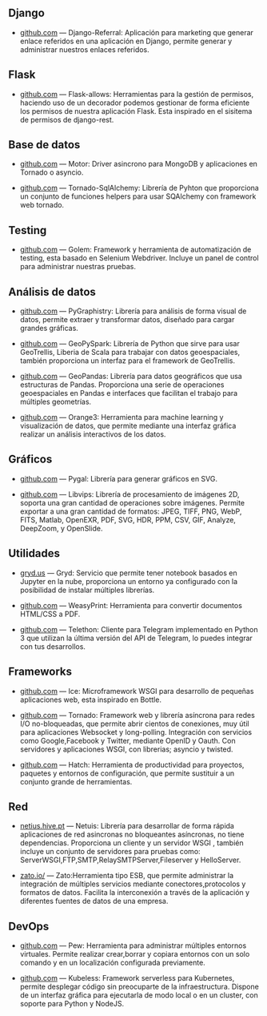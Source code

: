## Django

  * [github.com](https://github.com/byteweaver/django-referral) — Django-Referral: Aplicación para marketing que generar enlace referidos en una aplicación en Django, permite generar y administrar nuestros enlaces referidos.

## Flask

  * [github.com](https://github.com/justanr/flask-allows) — Flask-allows: Herramientas  para la gestión de permisos, haciendo uso de un decorador podemos gestionar de forma eficiente los permisos de nuestra aplicación Flask. Esta inspirado  en el sisitema de permisos de django-rest.

## Base de datos

  * [github.com](https://github.com/mongodb/motor) — Motor: Driver asincrono para MongoDB y aplicaciones en  Tornado o asyncio.

  * [github.com](https://github.com/siddhantgoel/tornado-sqlalchemy) — Tornado-SqlAlchemy:  Librería de Pyhton que proporciona un conjunto de funciones helpers para usar SQAlchemy con framework web tornado.

## Testing

  * [github.com](https://github.com/lucianopuccio/golem) — Golem: Framework y herramienta de automatización de testing, esta basado en Selenium Webdriver. Incluye un panel de control para administrar nuestras  pruebas.

## Análisis de datos

  * [github.com](https://github.com/graphistry/pygraphistry) — PyGraphistry: Librería para análisis de forma visual de datos, permite extraer y transformar datos, diseñado para cargar grandes gráficas.

  * [github.com](https://github.com/locationtech-labs/geopyspark) — GeoPySpark: Librería de Python que sirve para usar GeoTrellis, Liberia de Scala para trabajar con datos geoespaciales, también proporciona un interfaz para el framework de GeoTrellis.

  * [github.com](https://github.com/geopandas/geopandas) — GeoPandas: Librería para datos geográficos que usa estructuras de Pandas. Proporciona una serie de operaciones geoespaciales en Pandas e interfaces que facilitan el trabajo para múltiples geometrías. 

  * [github.com](https://github.com/biolab/orange3) — Orange3: Herramienta para machine learning y visualización de datos, que permite mediante una interfaz gráfica realizar un análisis interactivos de los datos. 

## Gráficos

  * [github.com](https://github.com/Kozea/pygal) — Pygal: Librería para generar gráficos en SVG.

  * [github.com](https://jcupitt.github.io/libvips/) — Libvips: Librería de procesamiento de imágenes 2D, soporta una gran cantidad de operaciones sobre imágenes. Permite exportar a una gran cantidad de formatos: JPEG, TIFF, PNG, WebP, FITS, Matlab, OpenEXR, PDF, SVG, HDR, PPM, CSV, GIF, Analyze, DeepZoom, y OpenSlide.

## Utilidades

  * [gryd.us](https://gryd.us/) — Gryd: Servicio que permite tener notebook basados en Jupyter en la nube, proporciona un entorno ya configurado con la posibilidad de instalar múltiples librerías.

  * [github.com](https://github.com/Kozea/WeasyPrint) — WeasyPrint: Herramienta para convertir documentos HTML/CSS a PDF.

  * [github.com](https://github.com/LonamiWebs/Telethon) — Telethon: Cliente para Telegram  implementado en Python 3 que utilizan la última versión del API de Telegram, lo puedes integrar con tus desarrollos.

## Frameworks

  * [github.com](https://github.com/susam/ice) — Ice: Microframework WSGI para desarrollo de pequeñas aplicaciones web, esta inspirado en Bottle.

  * [github.com](https://github.com/tornadoweb/tornado) — Tornado: Framework web y librería asíncrona para redes I/O no-bloqueadas, que permite abrir cientos de conexiones, muy útil para aplicaciones Websocket y long-polling. Integración con servicios como Google,Facebook y Twitter, mediante OpenID y Oauth. Con servidores y aplicaciones WSGI, con librerias; asyncio y twisted.

  * [github.com](https://github.com/ofek/hatch) — Hatch: Herramienta de productividad para proyectos, paquetes y entornos de configuración, que permite sustituir a un conjunto grande de herramientas. 

## Red

  * [netius.hive.pt](https://netius.hive.pt/) — Netuis: Librería para desarrollar de forma rápida aplicaciones de red asincronas no bloqueantes asíncronas, no tiene dependencias. Proporciona un cliente y un servidor WSGI , también incluye un conjunto de servidores para pruebas como: ServerWSGI,FTP,SMTP,RelaySMTPServer,Fileserver y HelloServer.

  * [zato.io/](https://zato.io/) — Zato:Herramienta tipo ESB, que permite administrar la integración de múltiples servicios mediante conectores,protocolos y formatos de datos. Facilita la interconexión a través de la aplicación y diferentes fuentes de datos de una empresa.

## DevOps

  * [github.com](https://github.com/berdario/pew) — Pew: Herramienta para administrar múltiples entornos virtuales. Permite realizar crear,borrar y copiara entornos con un solo comando y en un localización configurada previamente.

  * [github.com](https://github.com/kubeless/kubeless) — Kubeless: Framework serverless para Kubernetes, permite desplegar código sin preocuparte de la infraestructura. Dispone de un interfaz gráfica para ejecutarla de modo local o en un cluster, con soporte para Python y NodeJS. 
